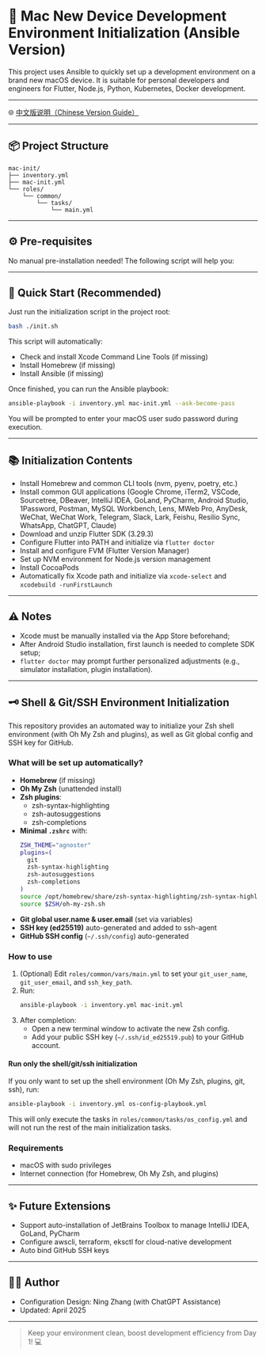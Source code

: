# 🚀 Mac New Device Development Environment Initialization (Ansible Version)

This project uses Ansible to quickly set up a development environment on a brand new macOS device. It is suitable for personal developers and engineers for Flutter, Node.js, Python, Kubernetes, Docker development.

---

🌐 [中文版说明（Chinese Version Guide）](./README.zh.md)

---

## 📦 Project Structure

```
mac-init/
├── inventory.yml
├── mac-init.yml
└── roles/
    └── common/
        └── tasks/
            └── main.yml
```

---

## ⚙️ Pre-requisites

No manual pre-installation needed! The following script will help you:

---

## 🚀 Quick Start (Recommended)

Just run the initialization script in the project root:

```bash
bash ./init.sh
```

This script will automatically:
- Check and install Xcode Command Line Tools (if missing)
- Install Homebrew (if missing)
- Install Ansible (if missing)

Once finished, you can run the Ansible playbook:

```bash
ansible-playbook -i inventory.yml mac-init.yml --ask-become-pass
```

You will be prompted to enter your macOS user sudo password during execution.

---

## 📚 Initialization Contents

- Install Homebrew and common CLI tools (nvm, pyenv, poetry, etc.)
- Install common GUI applications (Google Chrome, iTerm2, VSCode, Sourcetree, DBeaver, IntelliJ IDEA, GoLand, PyCharm, Android Studio, 1Password, Postman, MySQL Workbench, Lens, MWeb Pro, AnyDesk, WeChat, WeChat Work, Telegram, Slack, Lark, Feishu, Resilio Sync, WhatsApp, ChatGPT, Claude)
- Download and unzip Flutter SDK (3.29.3)
- Configure Flutter into PATH and initialize via `flutter doctor`
- Install and configure FVM (Flutter Version Manager)
- Set up NVM environment for Node.js version management
- Install CocoaPods
- Automatically fix Xcode path and initialize via `xcode-select` and `xcodebuild -runFirstLaunch`

---

## ⚠️ Notes

- Xcode must be manually installed via the App Store beforehand;
- After Android Studio installation, first launch is needed to complete SDK setup;
- `flutter doctor` may prompt further personalized adjustments (e.g., simulator installation, plugin installation).

---

## 🗝️ Shell & Git/SSH Environment Initialization

This repository provides an automated way to initialize your Zsh shell environment (with Oh My Zsh and plugins), as well as Git global config and SSH key for GitHub.

### What will be set up automatically?

- **Homebrew** (if missing)
- **Oh My Zsh** (unattended install)
- **Zsh plugins**:
  - zsh-syntax-highlighting
  - zsh-autosuggestions
  - zsh-completions
- **Minimal `.zshrc`** with:
  ```zsh
  ZSH_THEME="agnoster"
  plugins=(
    git
    zsh-syntax-highlighting
    zsh-autosuggestions
    zsh-completions
  )
  source /opt/homebrew/share/zsh-syntax-highlighting/zsh-syntax-highlighting.zsh
  source $ZSH/oh-my-zsh.sh
  ```
- **Git global user.name & user.email** (set via variables)
- **SSH key (ed25519)** auto-generated and added to ssh-agent
- **GitHub SSH config** (`~/.ssh/config`) auto-generated

### How to use

1. (Optional) Edit `roles/common/vars/main.yml` to set your `git_user_name`, `git_user_email`, and `ssh_key_path`.
2. Run:
   ```bash
   ansible-playbook -i inventory.yml mac-init.yml
   ```
3. After completion:
   - Open a new terminal window to activate the new Zsh config.
   - Add your public SSH key (`~/.ssh/id_ed25519.pub`) to your GitHub account.

#### Run only the shell/git/ssh initialization

If you only want to set up the shell environment (Oh My Zsh, plugins, git, ssh), run:

```bash
ansible-playbook -i inventory.yml os-config-playbook.yml
```

This will only execute the tasks in `roles/common/tasks/os_config.yml` and will not run the rest of the main initialization tasks.

### Requirements

- macOS with sudo privileges
- Internet connection (for Homebrew, Oh My Zsh, and plugins)

---

## ✨ Future Extensions

- Support auto-installation of JetBrains Toolbox to manage IntelliJ IDEA, GoLand, PyCharm
- Configure awscli, terraform, eksctl for cloud-native development
- Auto bind GitHub SSH keys

---

## 👨‍💻 Author
- Configuration Design: Ning Zhang (with ChatGPT Assistance)
- Updated: April 2025

---

> Keep your environment clean, boost development efficiency from Day 1! 💻


